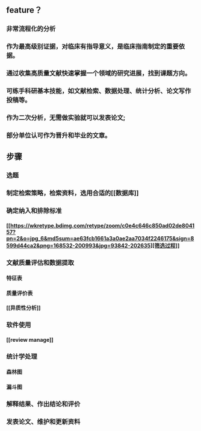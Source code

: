 ## feature？
### 非常流程化的分析
### 作为最高级别证据，对临床有指导意义，是临床指南制定的重要依据。
### 通过收集高质量文献快速掌握一个领域的研究进展，找到课题方向。
### 可练手科研基本技能，如文献检索、数据处理、统计分析、论文写作投稿等。
### 作为二次分析，无需做实验就可以发表论文;
### 部分单位认可作为晋升和毕业的文章。
## 步骤
### 选题
### 制定检索策略，检索资料，选用合适的[[数据库]]
### 确定纳入和排除标准
#### [[https://wkretype.bdimg.com/retype/zoom/c0e4c646c850ad02de804157?pn=2&o=jpg_6&md5sum=ae63fcb1661a3a0ae2aa7034f2246175&sign=8599d44ca2&png=168532-200993&jpg=93842-202635][筛选过程]]
### 文献质量评估和数据提取
#### 特征表
#### 质量评价表
#### [[异质性分析]]
### 软件使用
#### [[review manage]]
### 统计学处理
#### 森林图
#### 漏斗图
### 解释结果、作出结论和评价
### 发表论文、维护和更新资料
